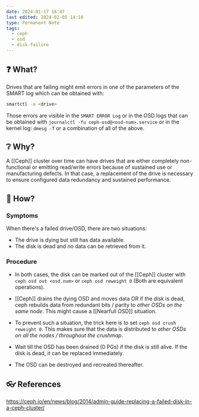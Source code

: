 ```yaml
---
date: 2024-01-17 16:47
last edited: 2024-02-05 14:10
type: Permanent Note
tags:
  - ceph
  - osd
  - disk-failure
---
```

## ❓ What?

Drives that are failing might emit errors in one of the parameters of the SMART log which can be obtained with: 
```bash
smartctl -a <drive>
```
Those errors are visible in the `SMART ERROR Log` or in the OSD logs that can be obtained with `journalctl -fu ceph-osd@<osd-num>.service` or in the kernel log: `dmesg -T` or a combination of all of the above.

## ❔ Why?

A [[Ceph]] cluster over time can have drives that are either completely non-functional or emitting read/write errors because of sustained use or manufacturing defects. In that case, a replacement of the drive is necessary to ensure configured data redundancy and sustained performance. 

## 🎤 How?

### Symptoms

When there's a failed drive/OSD, there are two situations:
- The drive is dying but still has data available.
- The disk is dead and no data can be retrieved from it.

### Procedure

- In both cases, the disk can be marked out of the [[Ceph]] cluster with `ceph osd out <osd.num>` or `ceph osd reweight 0` (Both are equivalent operations).

- [[Ceph]] drains the dying OSD and moves data OR if the disk is dead, ceph rebuilds data from redundant bits / parity to _other OSDs on the same node_. This might cause a [[Nearfull OSD]] situation.
 
- To prevent such a situation, the trick here is to set `ceph osd crush reweight 0`. This makes sure that the data is distributed to _other OSDs on all the nodes / throughout the crushmap_.

- Wait till the OSD has been drained (0 PGs) if the disk is still alive. If the disk is dead, it can be replaced immediately.

- The OSD can be destroyed and recreated thereafter.

## 👓 References

https://ceph.io/en/news/blog/2014/admin-guide-replacing-a-failed-disk-in-a-ceph-cluster/

